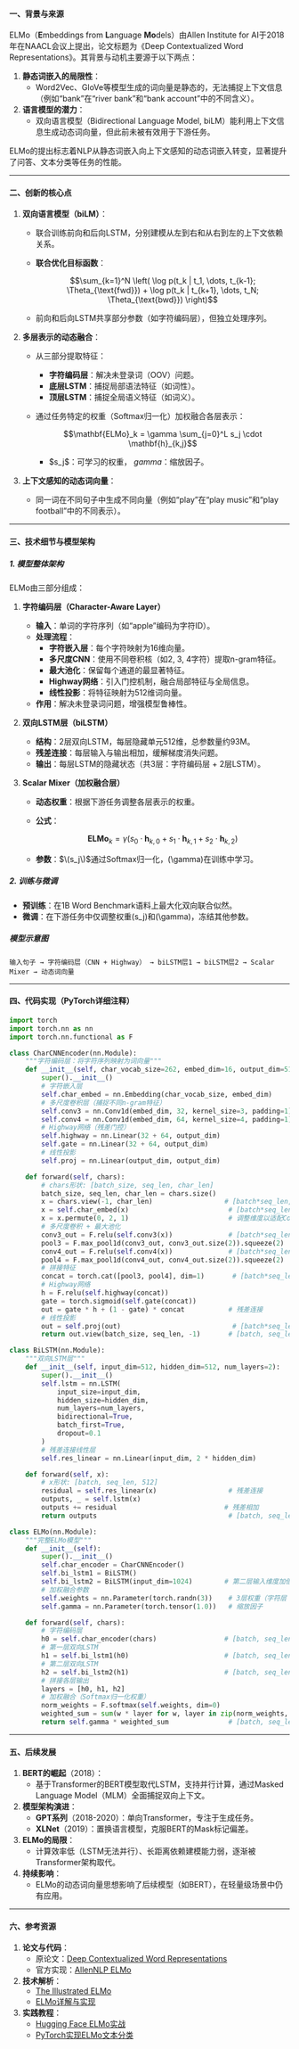 #### **一、背景与来源**  
ELMo（**E**mbeddings from **L**anguage **Mo**dels）由Allen Institute for AI于2018年在NAACL会议上提出，论文标题为《Deep Contextualized Word Representations》。其背景与动机主要源于以下两点：  
1. **静态词嵌入的局限性**：  
   - Word2Vec、GloVe等模型生成的词向量是静态的，无法捕捉上下文信息（例如“bank”在“river bank”和“bank account”中的不同含义）。  
2. **语言模型的潜力**：  
   - 双向语言模型（Bidirectional Language Model, biLM）能利用上下文信息生成动态词向量，但此前未被有效用于下游任务。  

ELMo的提出标志着NLP从静态词嵌入向上下文感知的动态词嵌入转变，显著提升了问答、文本分类等任务的性能。

---

#### **二、创新的核心点**  
1. **双向语言模型（biLM）**：  
   - 联合训练前向和后向LSTM，分别建模从左到右和从右到左的上下文依赖关系。  
   
   - **联合优化目标函数**：  
     
     
     
     ```math
     \sum_{k=1}^N \left( \log p(t_k | t_1, \dots, t_{k-1}; \Theta_{\text{fwd}}) + \log p(t_k | t_{k+1}, \dots, t_N; \Theta_{\text{bwd}}) \right)
     ```
     
     
     
   - 前向和后向LSTM共享部分参数（如字符编码层），但独立处理序列。  
   
2. **多层表示的动态融合**：  
   - 从三部分提取特征：  
     - **字符编码层**：解决未登录词（OOV）问题。  
     - **底层LSTM**：捕捉局部语法特征（如词性）。  
     - **顶层LSTM**：捕捉全局语义特征（如词义）。  
     
   - 通过任务特定的权重（Softmax归一化）加权融合各层表示：  
     
     
     
     ```math
     \mathbf{ELMo}_k = \gamma \sum_{j=0}^L s_j \cdot \mathbf{h}_{k,j}
     ```
     
     
     
     -  $s_j\$：可学习的权重， $gamma$：缩放因子。  
   
3. **上下文感知的动态词向量**：  
   - 同一词在不同句子中生成不同向量（例如“play”在“play music”和“play football”中的不同表示）。  

---

#### **三、技术细节与模型架构**  
##### **1. 模型整体架构**  
ELMo由三部分组成：  
1. **字符编码层（Character-Aware Layer）**  
   - **输入**：单词的字符序列（如“apple”编码为字符ID）。  
   - **处理流程**：  
     - **字符嵌入层**：每个字符映射为16维向量。  
     - **多尺度CNN**：使用不同卷积核（如2, 3, 4字符）提取n-gram特征。  
     - **最大池化**：保留每个通道的最显著特征。  
     - **Highway网络**：引入门控机制，融合局部特征与全局信息。  
     - **线性投影**：将特征映射为512维词向量。  
   - **作用**：解决未登录词问题，增强模型鲁棒性。  

2. **双向LSTM层（biLSTM）**  
   - **结构**：2层双向LSTM，每层隐藏单元512维，总参数量约93M。  
   - **残差连接**：每层输入与输出相加，缓解梯度消失问题。  
   - **输出**：每层LSTM的隐藏状态（共3层：字符编码层 + 2层LSTM）。  

3. **Scalar Mixer（加权融合层）**  
   - **动态权重**：根据下游任务调整各层表示的权重。  
   
   - **公式**：  
     
     
     
     ```math
     \mathbf{ELMo}_k = \gamma \left( s_0 \cdot \mathbf{h}_{k,0} + s_1 \cdot \mathbf{h}_{k,1} + s_2 \cdot \mathbf{h}_{k,2} \right)
     ```
     
     
     
   - **参数**：$\(s_j\)$通过Softmax归一化，\(\gamma\)在训练中学习。  

##### **2. 训练与微调**  
- **预训练**：在1B Word Benchmark语料上最大化双向联合似然。  
- **微调**：在下游任务中仅调整权重\(s_j\)和\(\gamma\)，冻结其他参数。  

##### **模型示意图**  
```
输入句子 → 字符编码层（CNN + Highway） → biLSTM层1 → biLSTM层2 → Scalar Mixer → 动态词向量
```

---

#### **四、代码实现（PyTorch详细注释）**  
```python
import torch
import torch.nn as nn
import torch.nn.functional as F

class CharCNNEncoder(nn.Module):
    """字符编码层：将字符序列映射为词向量"""
    def __init__(self, char_vocab_size=262, embed_dim=16, output_dim=512):
        super().__init__()
        # 字符嵌入层
        self.char_embed = nn.Embedding(char_vocab_size, embed_dim)
        # 多尺度卷积层（捕捉不同n-gram特征）
        self.conv3 = nn.Conv1d(embed_dim, 32, kernel_size=3, padding=1)
        self.conv4 = nn.Conv1d(embed_dim, 64, kernel_size=4, padding=1)
        # Highway网络（残差门控）
        self.highway = nn.Linear(32 + 64, output_dim)
        self.gate = nn.Linear(32 + 64, output_dim)
        # 线性投影
        self.proj = nn.Linear(output_dim, output_dim)

    def forward(self, chars):
        # chars形状: [batch_size, seq_len, char_len]
        batch_size, seq_len, char_len = chars.size()
        x = chars.view(-1, char_len)                  # [batch*seq_len, char_len]
        x = self.char_embed(x)                         # [batch*seq_len, char_len, 16]
        x = x.permute(0, 2, 1)                         # 调整维度以适配Conv1d
        # 多尺度卷积 + 最大池化
        conv3_out = F.relu(self.conv3(x))              # [batch*seq_len, 32, char_len]
        pool3 = F.max_pool1d(conv3_out, conv3_out.size(2)).squeeze(2)  # [batch*seq_len, 32]
        conv4_out = F.relu(self.conv4(x))              # [batch*seq_len, 64, char_len]
        pool4 = F.max_pool1d(conv4_out, conv4_out.size(2)).squeeze(2)  # [batch*seq_len, 64]
        # 拼接特征
        concat = torch.cat([pool3, pool4], dim=1)       # [batch*seq_len, 96]
        # Highway网络
        h = F.relu(self.highway(concat))
        gate = torch.sigmoid(self.gate(concat))
        out = gate * h + (1 - gate) * concat           # 残差连接
        # 线性投影
        out = self.proj(out)                            # [batch*seq_len, 512]
        return out.view(batch_size, seq_len, -1)       # [batch, seq_len, 512]

class BiLSTM(nn.Module):
    """双向LSTM层"""
    def __init__(self, input_dim=512, hidden_dim=512, num_layers=2):
        super().__init__()
        self.lstm = nn.LSTM(
            input_size=input_dim,
            hidden_size=hidden_dim,
            num_layers=num_layers,
            bidirectional=True,
            batch_first=True,
            dropout=0.1
        )
        # 残差连接线性层
        self.res_linear = nn.Linear(input_dim, 2 * hidden_dim)

    def forward(self, x):
        # x形状: [batch, seq_len, 512]
        residual = self.res_linear(x)                  # 残差连接
        outputs, _ = self.lstm(x)
        outputs += residual                           # 残差相加
        return outputs                                 # [batch, seq_len, 1024]

class ELMo(nn.Module):
    """完整ELMo模型"""
    def __init__(self):
        super().__init__()
        self.char_encoder = CharCNNEncoder()
        self.bi_lstm1 = BiLSTM()
        self.bi_lstm2 = BiLSTM(input_dim=1024)        # 第二层输入维度加倍
        # 加权融合参数
        self.weights = nn.Parameter(torch.randn(3))    # 3层权重（字符层 + 2层LSTM）
        self.gamma = nn.Parameter(torch.tensor(1.0))   # 缩放因子

    def forward(self, chars):
        # 字符编码层
        h0 = self.char_encoder(chars)                 # [batch, seq_len, 512]
        # 第一层双向LSTM
        h1 = self.bi_lstm1(h0)                        # [batch, seq_len, 1024]
        # 第二层双向LSTM
        h2 = self.bi_lstm2(h1)                        # [batch, seq_len, 1024]
        # 拼接各层输出
        layers = [h0, h1, h2]
        # 加权融合（Softmax归一化权重）
        norm_weights = F.softmax(self.weights, dim=0)
        weighted_sum = sum(w * layer for w, layer in zip(norm_weights, layers))
        return self.gamma * weighted_sum               # [batch, seq_len, 1024]
```

---

#### **五、后续发展**  
1. **BERT的崛起**（2018）：  
   - 基于Transformer的BERT模型取代LSTM，支持并行计算，通过Masked Language Model（MLM）全面捕捉双向上下文。  
2. **模型架构演进**：  
   - **GPT系列**（2018-2020）：单向Transformer，专注于生成任务。  
   - **XLNet**（2019）：置换语言模型，克服BERT的Mask标记偏差。  
3. **ELMo的局限**：  
   - 计算效率低（LSTM无法并行）、长距离依赖建模能力弱，逐渐被Transformer架构取代。  
4. **持续影响**：  
   - ELMo的动态词向量思想影响了后续模型（如BERT），在轻量级场景中仍有应用。  

---

#### **六、参考资源**  
1. **论文与代码**：  
   - 原论文：[Deep Contextualized Word Representations](https://arxiv.org/abs/1802.05365)  
   - 官方实现：[AllenNLP ELMo](https://github.com/allenai/allennlp)  
2. **技术解析**：  
   - [The Illustrated ELMo](https://jalammar.github.io/illustrated-bert/)  
   - [ELMo详解与实现](https://towardsdatascience.com/elmo-contextual-language-embedding-335de2268604)  
3. **实践教程**：  
   - [Hugging Face ELMo实战](https://huggingface.co/docs/transformers/model_doc/elmo)  
   - [PyTorch实现ELMo文本分类](https://www.kaggle.com/code/aiswaryaramachandran/elmo-implementation-in-pytorch)  

